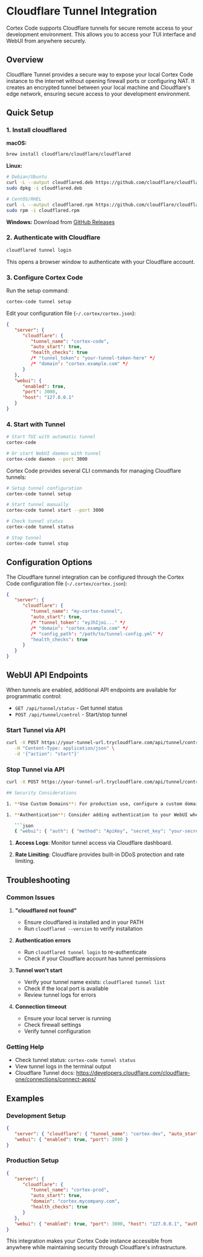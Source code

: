 # Cloudflare Tunnel Integration

Cortex Code supports Cloudflare tunnels for secure remote access to your development environment. This allows you to access your TUI interface and WebUI from anywhere securely.

## Overview

Cloudflare Tunnel provides a secure way to expose your local Cortex Code instance to the internet without opening firewall ports or configuring NAT. It creates an encrypted tunnel between your local machine and Cloudflare's edge network, ensuring secure access to your development environment.

## Quick Setup

### 1. Install cloudflared

**macOS:**

```bash
brew install cloudflare/cloudflare/cloudflared
```

**Linux:**

```bash
# Debian/Ubuntu
curl -L --output cloudflared.deb https://github.com/cloudflare/cloudflared/releases/latest/download/cloudflared-linux-amd64.deb
sudo dpkg -i cloudflared.deb

# CentOS/RHEL
curl -L --output cloudflared.rpm https://github.com/cloudflare/cloudflared/releases/latest/download/cloudflared-linux-x86_64.rpm
sudo rpm -i cloudflared.rpm
```

**Windows:**
Download from [GitHub Releases](https://github.com/cloudflare/cloudflared/releases/latest)

### 2. Authenticate with Cloudflare

```bash
cloudflared tunnel login
```

This opens a browser window to authenticate with your Cloudflare account.

### 3. Configure Cortex Code

Run the setup command:

```bash
cortex-code tunnel setup
```

Edit your configuration file (`~/.cortex/cortex.json`):

```json
{
   "server": {
      "cloudflare": {
         "tunnel_name": "cortex-code",
         "auto_start": true,
         "health_checks": true
         /* "tunnel_token": "your-tunnel-token-here" */
         /* "domain": "cortex.example.com" */
      }
   },
   "webui": {
      "enabled": true,
      "port": 3000,
      "host": "127.0.0.1"
   }
}
```

### 4. Start with Tunnel

```bash
# Start TUI with automatic tunnel
cortex-code

# Or start WebUI daemon with tunnel
cortex-code daemon --port 3000
```

Cortex Code provides several CLI commands for managing Cloudflare tunnels:

```bash
# Setup tunnel configuration
cortex-code tunnel setup

# Start tunnel manually
cortex-code tunnel start --port 3000

# Check tunnel status
cortex-code tunnel status

# Stop tunnel
cortex-code tunnel stop
```

## Configuration Options

The Cloudflare tunnel integration can be configured through the Cortex Code configuration file (`~/.cortex/cortex.json`):

```json
{
   "server": {
      "cloudflare": {
         "tunnel_name": "my-cortex-tunnel",
         "auto_start": true,
         /* "tunnel_token": "eyJhIjoi..." */
         /* "domain": "cortex.example.com" */
         /* "config_path": "/path/to/tunnel-config.yml" */
         "health_checks": true
      }
   }
}
```

## WebUI API Endpoints

When tunnels are enabled, additional API endpoints are available for programmatic control:

- `GET /api/tunnel/status` - Get tunnel status
- `POST /api/tunnel/control` - Start/stop tunnel

### Start Tunnel via API

```bash
curl -X POST https://your-tunnel-url.trycloudflare.com/api/tunnel/control \
   -H "Content-Type: application/json" \
   -d '{"action": "start"}'
```

### Stop Tunnel via API

```bash
curl -X POST https://your-tunnel-url.trycloudflare.com/api/tunnel/control \

## Security Considerations

1. **Use Custom Domains**: For production use, configure a custom domain instead of the generated `.trycloudflare.com` URLs.

1. **Authentication**: Consider adding authentication to your WebUI when exposed via tunnels:

   ```json
   { "webui": { "auth": { "method": "ApiKey", "secret_key": "your-secret-key" } } }
   ```

1. **Access Logs**: Monitor tunnel access via Cloudflare dashboard.

1. **Rate Limiting**: Cloudflare provides built-in DDoS protection and rate limiting.

## Troubleshooting

### Common Issues

1. **"cloudflared not found"**
   - Ensure cloudflared is installed and in your PATH
   - Run `cloudflared --version` to verify installation

2. **Authentication errors**
   - Run `cloudflared tunnel login` to re-authenticate
   - Check if your Cloudflare account has tunnel permissions

3. **Tunnel won't start**
   - Verify your tunnel name exists: `cloudflared tunnel list`
   - Check if the local port is available
   - Review tunnel logs for errors

4. **Connection timeout**
   - Ensure your local server is running
   - Check firewall settings
   - Verify tunnel configuration

### Getting Help

- Check tunnel status: `cortex-code tunnel status`
- View tunnel logs in the terminal output
- Cloudflare Tunnel docs: <https://developers.cloudflare.com/cloudflare-one/connections/connect-apps/>

## Examples

### Development Setup

```json
{
   "server": { "cloudflare": { "tunnel_name": "cortex-dev", "auto_start": false, "health_checks": true } },
   "webui": { "enabled": true, "port": 3000 }
}
```

### Production Setup

```json
{
   "server": {
      "cloudflare": {
         "tunnel_name": "cortex-prod",
         "auto_start": true,
         "domain": "cortex.mycompany.com",
         "health_checks": true
      }
   },
   "webui": { "enabled": true, "port": 3000, "host": "127.0.0.1", "auth": { "method": "ApiKey", "secret_key": "secure-random-key" } }
}
```

This integration makes your Cortex Code instance accessible from anywhere while maintaining security through Cloudflare's infrastructure.
